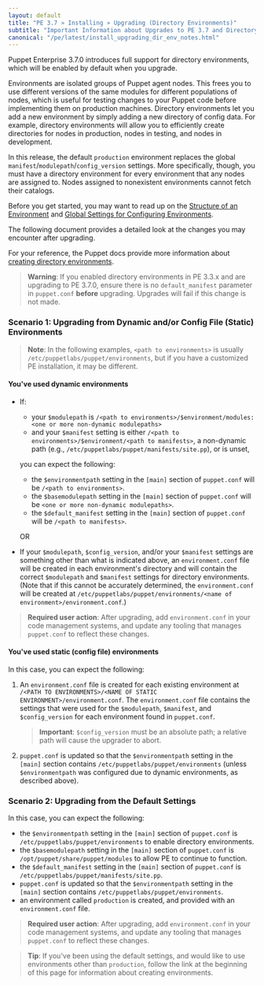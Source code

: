 ```yaml
---
layout: default
title: "PE 3.7 » Installing » Upgrading (Directory Environments)"
subtitle: "Important Information about Upgrades to PE 3.7 and Directory Environments"
canonical: "/pe/latest/install_upgrading_dir_env_notes.html"
---
```


Puppet Enterprise 3.7.0 introduces full support for directory environments, which will be enabled by default when you upgrade. 

Environments are isolated groups of Puppet agent nodes. This frees you to use different versions of the same modules for different populations of nodes, which is useful for testing changes to your Puppet code before implementing them on production machines. Directory environments let you add a new environment by simply adding a new directory of config data. For example, directory environments will allow you to efficiently create directories for nodes in production, nodes in testing, and nodes in development. 

In this release, the default `production` environment replaces the global `manifest`/`modulepath`/`config_version` settings. More specifically, though, you must have a directory environment for every environment that any nodes are assigned to. Nodes assigned to nonexistent environments cannot fetch their catalogs. 

Before you get started, you may want to read up on the [Structure of an Environment](puppet/3.7/reference/environments_creating.html#structure-of-an-environment) and [Global Settings for Configuring Environments](puppet/3.7/reference/environments_configuring.html#global-settings-for-configuring-environments).

The following document provides a detailed look at the changes you may encounter after upgrading. 

For your reference, the Puppet docs provide more information about [creating directory environments](/puppet/3.7/reference/environments_creating.html). 

>**Warning**: If you enabled directory environments in PE 3.3.x and are upgrading to PE 3.7.0, ensure there is no `default_manifest` parameter in `puppet.conf` **before** upgrading. Upgrades will fail if this change is not made. 


### Scenario 1: Upgrading from Dynamic and/or Config File (Static) Environments

>**Note**: In the following examples, `<path to environments>` is usually `/etc/puppetlabs/puppet/environments`, but if you have a customized PE installation, it may be different. 

#### You've used dynamic environments

- If:
   - your `$modulepath` is `/<path to environments>/$environment/modules:<one or more non-dynamic modulepaths>`
   - and your `$manifest` setting is either `/<path to environments>/$environment/<path to manifests>`, a non-dynamic path (e.g., `/etc/puppetlabs/puppet/manifests/site.pp`), or is unset, 
   
   you can expect the following:

   - the `$environmentpath` setting in the `[main]` section of `puppet.conf` will be `/<path to environments>`.
   - the `$basemodulepath` setting in the `[main]` section of `puppet.conf` will be `<one or more non-dynamic modulepaths>`.
   - the `$default_manifest` setting in the `[main]` section of `puppet.conf` will be `/<path to manifests>`.

   OR

- If your `$modulepath`, `$config_version`, and/or your `$manifest` settings are something other than what is indicated above, an `environment.conf` file will be created in each environment's directory and will contain the correct `$modulepath` and `$manifest` settings for directory environments. (Note that if this cannot be accurately determined, the `environment.conf` will be created at `/etc/puppetlabs/puppet/environments/<name of environment>/environment.conf`.)

> **Required user action**: After upgrading, add `environment.conf` in your code management systems, and update any tooling that manages `puppet.conf` to reflect these changes.  
  
#### You've used static (config file) environments

In this case, you can expect the following:

1. An `environment.conf` file is created for each existing environment at `/<PATH TO ENVIRONMENTS>/<NAME OF STATIC ENVIRONMENT>/environment.conf`. The `environment.conf` file contains the settings that were used for the `$modulepath`, `$manifest`, and `$config_version` for each environment found in `puppet.conf`.

   > **Important**: `$config_version` must be an absolute path; a relative path will cause the upgrader to abort.

2. `puppet.conf` is updated so that the `$environmentpath` setting in the `[main]` section contains `/etc/puppetlabs/puppet/environments` (unless `$environmentpath` was configured due to dynamic environments, as described above).
 
### Scenario 2: Upgrading from the Default Settings	

In this case, you can expect the following:

- the `$environmentpath` setting in the `[main]` section of `puppet.conf` is `/etc/puppetlabs/puppet/environments` to enable directory environments.
- the `$basemodulepath` setting in the `[main]` section of `puppet.conf` is `/opt/puppet/share/puppet/modules` to allow PE to continue to function.
- the `$default_manifest` setting in the `[main]` section of `puppet.conf` is `/etc/puppetlabs/puppet/manifests/site.pp`.
- `puppet.conf` is updated so that the `$environmentpath` setting in the `[main]` section contains `/etc/puppetlabs/puppet/environments`.
- an environment called `production` is created, and provided with an `environment.conf` file.
 
> **Required user action**: After upgrading, add `environment.conf` in your code management systems, and update any tooling that manages `puppet.conf` to reflect these changes.

> **Tip**: If you've been using the default settings, and would like to use environments other than `production`, follow the link at the beginning of this page for information about creating environments. 






